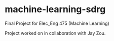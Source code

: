 # machine-learning-sdrg
Final Project for Elec_Eng 475 (Machine Learning)

Project worked on in collaboration with Jay Zou.
